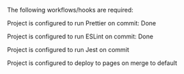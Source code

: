 The following workflows/hooks are required:

Project is configured to run Prettier on commit: Done

Project is configured to run ESLint on commit: Done

Project is configured to run Jest on commit

Project is configured to deploy to pages on merge to default
